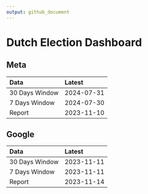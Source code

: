 ```yaml
---
output: github_document
---
```


# Dutch Election Dashboard



## Meta


|Data           |Latest     |
|:--------------|:----------|
|30 Days Window |2024-07-31 |
|7 Days Window  |2024-07-30 |
|Report         |2023-11-10 |

## Google


|Data           |Latest     |
|:--------------|:----------|
|30 Days Window |2023-11-11 |
|7 Days Window  |2023-11-11 |
|Report         |2023-11-14 |
